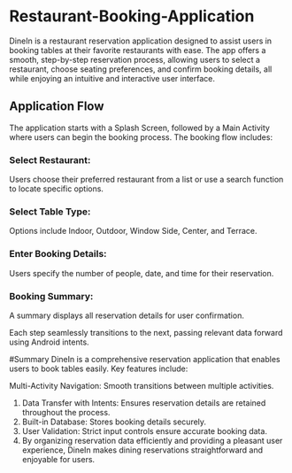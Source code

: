 # Restaurant-Booking-Application

DineIn is a restaurant reservation application designed to assist users in booking tables at their favorite restaurants with ease. The app offers a smooth, step-by-step reservation process, allowing users to select a restaurant, choose seating preferences, and confirm booking details, all while enjoying an intuitive and interactive user interface.

## Application Flow
The application starts with a Splash Screen, followed by a Main Activity where users can begin the booking process. The booking flow includes:

### Select Restaurant: 
Users choose their preferred restaurant from a list or use a search function to locate specific options.
### Select Table Type: 
Options include Indoor, Outdoor, Window Side, Center, and Terrace.
### Enter Booking Details: 
Users specify the number of people, date, and time for their reservation.
### Booking Summary: 
A summary displays all reservation details for user confirmation.

Each step seamlessly transitions to the next, passing relevant data forward using Android intents.

#Summary 
DineIn is a comprehensive reservation application that enables users to book tables easily. Key features include:

Multi-Activity Navigation: Smooth transitions between multiple activities.
1. Data Transfer with Intents: Ensures reservation details are retained throughout the process.
2. Built-in Database: Stores booking details securely.
3. User Validation: Strict input controls ensure accurate booking data.
4. By organizing reservation data efficiently and providing a pleasant user experience, DineIn makes dining reservations straightforward and enjoyable for users.
